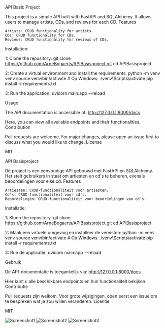 API Basic Project

This project is a simple API built with FastAPI and SQLAlchemy. It allows users to manage artists, CDs, and reviews for each CD.
Features

    Artists: CRUD functionality for artists.
    CDs: CRUD functionality for CDs.
    Reviews: CRUD functionality for reviews of CDs.

Installation:

1: Clone the repository:
git clone https://github.com/ArneBogaerts/APIBasisproject.git
cd APIBasisproject

2: Create a virtual environment and install the requirements:
python -m venv venv
source venv/bin/activate  # Op Windows: .\venv\Scripts\activate
pip install -r requirements.txt

3: Run the application:
uvicorn main:app --reload

Usage

The API documentation is accessible at: http://127.0.0.1:8000/docs

Here, you can view all available endpoints and their functionalities.
Contribution

Pull requests are welcome. For major changes, please open an issue first to discuss what you would like to change.
License

MIT

API Basisproject

Dit project is een eenvoudige API gebouwd met FastAPI en SQLAlchemy. Het stelt gebruikers in staat om artiesten en cd's te beheren, evenals beoordelingen voor elke cd.
Features

    Artiesten: CRUD-functionaliteit voor artiesten.
    Cd's: CRUD-functionaliteit voor cd's.
    Beoordelingen: CRUD-functionaliteit voor beoordelingen van cd's.

Installatie:

1: Kloon the repository:
git clone https://github.com/ArneBogaerts/APIBasisproject.git
cd APIBasisproject

2: Maak een virtuele omgeving en installeer de vereisten:
python -m venv venv
source venv/bin/activate  # Op Windows: .\venv\Scripts\activate
pip install -r requirements.txt

3: Run de applicatie:
uvicorn main:app --reload

Gebruik

De API-documentatie is toegankelijk via: http://127.0.0.1:8000/docs

Hier kunt u alle beschikbare endpoints en hun functionaliteit bekijken.
Contributie

Pull requests zijn welkom. Voor grote wijzigingen, open eerst een issue om te bespreken wat je zou willen veranderen.
Licentie

MIT

![Screenshot1](https://github.com/ArneBogaerts/APIBasisproject/assets/113974569/34a35dfd-04bc-4840-a997-a64e62e2519a)
![Screenshot2](https://github.com/ArneBogaerts/APIBasisproject/assets/113974569/4538aee3-9cb1-4a08-a11e-b701a306e878)
![Screenshot3](https://github.com/ArneBogaerts/APIBasisproject/assets/113974569/c69267fe-a570-410d-bef4-58b56171aef1)

